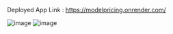 Deployed App Link : https://modelpricing.onrender.com/


![image](https://github.com/user-attachments/assets/05d95e33-7ed2-4b5c-8fa9-e1d54ada2f80)
![image](https://github.com/user-attachments/assets/7a409aeb-19ae-4ad5-9aa6-11c80381cf05)
